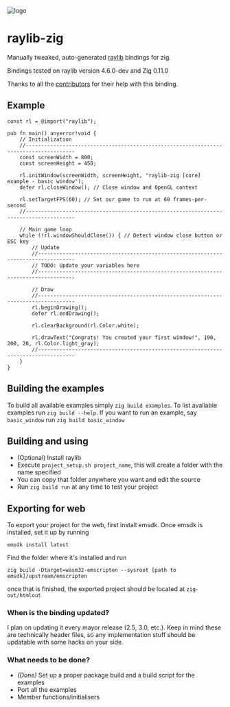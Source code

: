 ![logo](https://github.com/Not-Nik/raylib-zig/raw/devel/logo/logo.png)

# raylib-zig

Manually tweaked, auto-generated [raylib](https://github.com/raysan5/raylib) bindings for zig.

Bindings tested on raylib version 4.6.0-dev and Zig 0.11.0

Thanks to all the [contributors](https://github.com/Not-Nik/raylib-zig/graphs/contributors) for their help with this binding.

## Example

```zig
const rl = @import("raylib");

pub fn main() anyerror!void {
    // Initialization
    //--------------------------------------------------------------------------------------
    const screenWidth = 800;
    const screenHeight = 450;

    rl.initWindow(screenWidth, screenHeight, "raylib-zig [core] example - basic window");
    defer rl.closeWindow(); // Close window and OpenGL context

    rl.setTargetFPS(60); // Set our game to run at 60 frames-per-second
    //--------------------------------------------------------------------------------------

    // Main game loop
    while (!rl.windowShouldClose()) { // Detect window close button or ESC key
        // Update
        //----------------------------------------------------------------------------------
        // TODO: Update your variables here
        //----------------------------------------------------------------------------------

        // Draw
        //----------------------------------------------------------------------------------
        rl.beginDrawing();
        defer rl.endDrawing();

        rl.clearBackground(rl.Color.white);

        rl.drawText("Congrats! You created your first window!", 190, 200, 20, rl.Color.light_gray);
        //----------------------------------------------------------------------------------
    }
}
```

## Building the examples

To build all available examples simply `zig build examples`. To list available examples run `zig build --help`. If you want to run an example, say `basic_window` run `zig build basic_window`

## Building and using

+ (Optional) Install raylib
+ Execute `project_setup.sh project_name`, this will create a folder with the name specified
+ You can copy that folder anywhere you want and edit the source
+ Run `zig build run` at any time to test your project

## Exporting for web
To export your project for the web, first install emsdk.
Once emsdk is installed, set it up by running

`emsdk install latest`

Find the folder where it's installed and run

`zig build -Dtarget=wasm32-emscripten --sysroot [path to emsdk]/upstream/emscripten`

once that is finished, the exported project should be located at `zig-out/htmlout`

### When is the binding updated?

I plan on updating it every mayor release (2.5, 3.0, etc.). Keep in mind these are technically header files, so any implementation stuff should be updatable with some hacks on your side.

### What needs to be done?

+ _(Done)_ Set up a proper package build and a build script for the examples
+ Port all the examples
+ Member functions/initialisers
